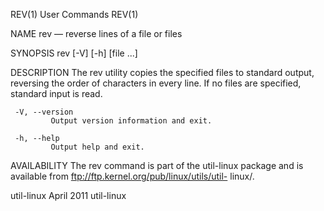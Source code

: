 REV(1)                                                  User Commands                                                 REV(1)

NAME
     rev — reverse lines of a file or files

SYNOPSIS
     rev [-V] [-h] [file ...]

DESCRIPTION
     The rev utility copies the specified files to standard output, reversing the order of characters in every line.  If no
     files are specified, standard input is read.

     -V, --version
             Output version information and exit.

     -h, --help
             Output help and exit.

AVAILABILITY
     The rev command is part of the util-linux package and is available from ftp://ftp.kernel.org/pub/linux/utils/util-
     linux/.

util-linux                                              April 2011                                                util-linux

